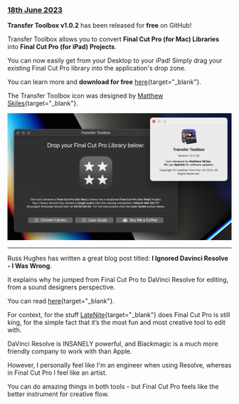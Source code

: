 ### [18th June 2023](/news/20230618)

**Transfer Toolbox v1.0.2** has been released for **free** on GitHub!

Transfer Toolbox allows you to convert **Final Cut Pro (for Mac) Libraries** into **Final Cut Pro (for iPad) Projects**.

You can now easily get from your Desktop to your iPad! Simply drag your existing Final Cut Pro library into the application's drop zone.

You can learn more and **download for free** [here](https://transfertoolbox.io){target="_blank"}.

The Transfer Toolbox icon was designed by [Matthew Skiles](https://matthewskiles.com){target="_blank"}.

![](/static/transfer-toolbox-about.png)

---

Russ Hughes has written a great blog post titled: **I Ignored Davinci Resolve - I Was Wrong**.

It explains why he jumped from Final Cut Pro to DaVinci Resolve for editing, from a sound designers perspective.

You can read [here](https://www.pro-tools-expert.com/production-expert-1/i-ignored-davinci-resolve-i-was-wrong){target="_blank"}.

For context, for the stuff [LateNite](https://latenitefilms.com){target="_blank"} does Final Cut Pro is still king, for the simple fact that it’s the most fun and most creative tool to edit with.

DaVinci Resolve is INSANELY powerful, and Blackmagic is a much more friendly company to work with than Apple.

However, I personally feel like I'm an engineer when using Resolve, whereas in Final Cut Pro I feel like an artist.

You can do amazing things in both tools - but Final Cut Pro feels like the better instrument for creative flow.